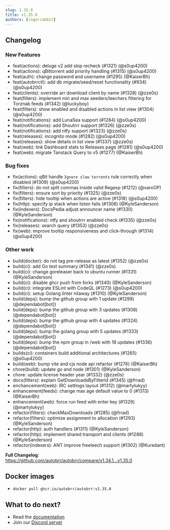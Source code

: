 ```yaml
---
slug: 1.35.0
title: v1.35.0
authors: [rogerrabbit]
---
```


## Changelog

### New Features

- feat(actions): deluge v2 add skip recheck (#1321) (@s0up4200)
- feat(actions): qBittorrent add priority handling (#1315) (@s0up4200)
- feat(auth): change password and username (#1295) (@KaiserBh)
- feat(autobrrctl): add db migrate/seed/reset functionality (#934) (@s0up4200)
- feat(clients): override arr download client by name (#1328) (@zze0s)
- feat(filters): implement min and max seeders/leechers filtering for Torznab feeds (#1342) (@luckyboy)
- feat(filters): show enabled and disabled actions in list view (#1304) (@s0up4200)
- feat(notifications): add LunaSea support (#1284) (@s0up4200)
- feat(notifications): add Shoutrrr support (#1326) (@zze0s)
- feat(notifications): add ntfy support (#1323) (@zze0s)
- feat(releases): incognito mode (#1282) (@s0up4200)
- feat(releases): show details in list view (#1337) (@zze0s)
- feat(web): link Dashboard stats to Releases page (#1281) (@s0up4200)
- feat(web): migrate Tanstack Query to v5 (#1277) (@KaiserBh)

### Bug fixes

- fix(actions): qBit handle `Ignore slow torrents` rule correctly when disabled (#1309) (@s0up4200)
- fix(filters): do not split commas inside valid Regexp (#1212) (@varoOP)
- fix(filters): ensure sort by priority (#1325) (@zze0s)
- fix(filters): hide tooltip when actions are active (#1318) (@s0up4200)
- fix(http): specify ip stack when listen fails (#1306) (@KyleSanderson)
- fix(indexers): DocsPedia adjust announcer name (#1330) (@KyleSanderson)
- fix(notifications): ntfy and shoutrrr enabled check (#1335) (@zze0s)
- fix(releases): search query (#1353) (@zze0s)
- fix(web): improve tooltip responsiveness and click-through (#1314) (@s0up4200)

### Other work

- build(docker): do not tag pre-release as latest (#1352) (@zze0s)
- build(ci): add Go test summary (#1341) (@zze0s)
- build(ci): change goreleaser back to ubuntu runner (#1331) (@KyleSanderson)
- build(ci): disable ghcr push from forks (#1340) (@KyleSanderson)
- build(ci): integrate ESLint with CodeQL (#1273) (@s0up4200)
- build(ci): setup Golang linter nilaway (#1310) (@KyleSanderson)
- build(deps): bump the github group with 1 update (#1299) (@dependabot[bot])
- build(deps): bump the github group with 3 updates (#1308) (@dependabot[bot])
- build(deps): bump the github group with 4 updates (#1324) (@dependabot[bot])
- build(deps): bump the golang group with 5 updates (#1333) (@dependabot[bot])
- build(deps): bump the npm group in /web with 18 updates (#1336) (@dependabot[bot])
- builds(ci): containers build additional architectures (#1265) (@s0up4200)
- build(web): bump vite and cjs node api refactor (#1276) (@KaiserBh)
- chore(build): update go and node (#1301) (@KyleSanderson)
- chore: update license header year (#1332) (@zze0s)
- docs(filters): explain GetDownloadsByFilterId (#1345) (@frrad)
- enchancement(web): IRC settings layout (#1312) (@martylukyy)
- enhancement(feeds): change max age default value to 0 (#1313) (@KaiserBh)
- enhancement(web): force run feed with enter key (#1329) (@martylukyy)
- refactor(filters): checkMaxDownloads (#1285) (@frrad)
- refactor(filters): optimize assignment to allocation (#1293) (@KyleSanderson)
- refactor(http): auth handlers (#1311) (@KyleSanderson)
- refactor(http): implement shared transport and clients (#1288) (@KyleSanderson)
- refactor(indexers): ANT improve freeleech support (#1302) (@Kuredant)

**Full Changelog**: https://github.com/autobrr/autobrr/compare/v1.34.1...v1.35.0

## Docker images

- `docker pull ghcr.io/autobrr/autobrr:v1.35.0`

## What to do next?

- Read the [documentation](https://autobrr.com)
- Join our [Discord server](https://discord.gg/8s5d8pFhba)
